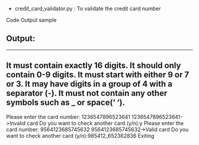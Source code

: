 - credit_card_validator.py : To validate the credit card number

Code Output sample

## Output:

---
It must contain exactly 16 digits.
It should only contain 0-9 digits.
It must start with either 9 or 7 or 3.
It may have digits in a group of 4 with a separator (-).
It must not contain any other symbols such as _ or space(‘ ‘).
--------------------------------------------------
Please enter the card number: 1236547896523641
1236547896523641->Invalid card
Do you want to check another card (y/n):y
Please enter the card number: 9564123685745632
9564123685745632->Valid card
Do you want to check another card (y/n):985412_652362836
Exiting